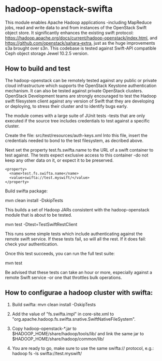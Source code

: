 # hadoop-openstack-swifta

This module enables Apache Hadoop applications -including MapReduce jobs, read and write data to and from instances of the OpenStack Swift object store. It significantly enhances the existing swift protocol: https://hadoop.apache.org/docs/current/hadoop-openstack/index.html, and https://github.com/openstack/sahara-extra, just as the huge improvements s3a brought over s3n. This codebase is tested against Swift-API compatible Ceph object storage Jewel 10.2.5 version. 

## How to build and test

The hadoop-openstack can be remotely tested against any public or private cloud infrastructure which supports the OpenStack Keystone authentication mechanism. It can also be tested against private OpenStack clusters. OpenStack Development teams are strongly encouraged to test the Hadoop swift filesystem client against any version of Swift that they are developing or deploying, to stress their cluster and to identify bugs early.

The module comes with a large suite of JUnit tests -tests that are only executed if the source tree includes credentials to test against a specific cluster.

Create the file: src/test/resources/auth-keys.xml
Into this file, insert the credentials needed to bond to the test filesystem, as decribed above.

Next set the property test.fs.swifta.name to the URL of a swift container to test against. The tests expect exclusive access to this container -do not keep any other data on it, or expect it to be preserved.

    <property>
      <name>test.fs.swifta.name</name>
      <value>swifta://test.myswift/</value>
    </property>
    
Build swifta package:

   mvn clean install -DskipTests
   
This builds a set of Hadoop JARs consistent with the hadoop-openstack module that is about to be tested.

   mvn test -Dtest=TestSwiftRestClient
   
This runs some simple tests which include authenticating against the remote swift service. If these tests fail, so will all the rest. If it does fail: check your authentication.

Once this test succeeds, you can run the full test suite:
   
   mvn test
   
Be advised that these tests can take an hour or more, especially against a remote Swift service -or one that throttles bulk operations.


## How to configurae a hadoop cluster with swifta:

1) Build swifta: mvn clean install -DskipTests

2) Add the value of "fs.swifta.impl" in core-site.xml to "org.apache.hadoop.fs.swifta.snative.SwiftNativeFileSystem".

3) Copy hadoop-openstack-*.jar to $HADOOP_HOME/share/hadoop/tools/lib/ and link the same jar to $HADOOP_HOME/share/hadoop/common/lib/

4) You are ready to go, make sure to use the same swifta:// protocol, e.g.: hadoop fs -ls swifta://test.myswift/

